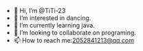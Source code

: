 - 👋 Hi, I’m @TiTi-23
- 👀 I’m interested in dancing.
- 🌱 I’m currently learning java.
- 💞️ I’m looking to collaborate on programing.
- 📫 How to reach me:2052841213@qq.com

<!---
TiTi-23/TiTi-23 is a ✨ special ✨ repository because its `README.md` (this file) appears on your GitHub profile.
You can click the Preview link to take a look at your changes.
--->
